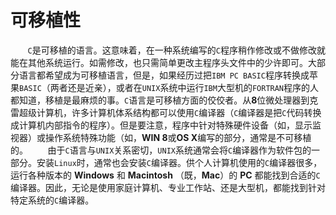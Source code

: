 # 可移植性

&nbsp;&nbsp;&nbsp;&nbsp;&nbsp;&nbsp;&nbsp;`C`是可移植的语言。这意味着，在一种系统编写的`C`程序稍作修改或不做修改就能在其他系统运行。如需修改，也只需简单更改主程序头文件中的少许即可。大部分语言都希望成为可移植语言，但是，如果经历过把`IBM PC BASIC`程序转换成苹果`BASIC`（两者还是近亲），或者在`UNIX`系统中运行`IBM`大型机的`FORTRAN`程序的人都知道，移植是最麻烦的事。`C`语言是可移植方面的佼佼者。从**8**位微处理器到克雷超级计算机，许多计算机体系结构都可以使用`C`编译器（`C`编译器是把`C`代码转换成计算机内部指令的程序）。但是要注意，程序中针对特殊硬件设备（如，显示监视器）或操作系统特殊功能（如，**WIN 8**或**OS X**编写的部分，通常是不可移植的。
&nbsp;&nbsp;&nbsp;&nbsp;&nbsp;&nbsp;&nbsp;由于`C`语言与`UNIX`关系密切，`UNIX`系统通常会将`C`编译器作为软件包的一部分。安装`Linux`时，通常也会安装`C`编译器。供个人计算机使用的`C`编译器很多，运行各种版本的 **Windows** 和 **Macintosh** （既，**Mac**）的 **PC** 都能找到合适的`C`编译器。因此，无论是使用家庭计算机、专业工作站、还是大型机，都能找到针对特定系统的`C`编译器。